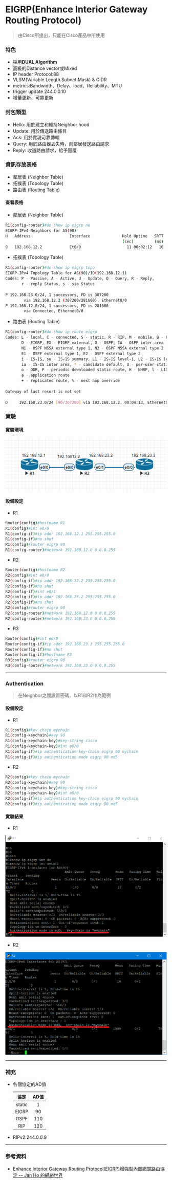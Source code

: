 # EIGRP(Enhance Interior Gateway Routing Protocol)
> 由Cisco所提出，只能在Cisco產品中所使用
### 特色
* 採用**DUAL Algorithm**
* 高級的Distance vector或Mixed
* IP header Protocol:88
* VLSM(Variable Length Subnet Mask) & CIDR
* metrics:Bandwidth、Delay、load、Reliability、MTU
* trigger update 244.0.0.10
* 增量更新、可靠更新
### 封包類型
* Hello: 用於建立和維持Neighbor hood
* Update: 用於傳送路由條目
* Ack: 用於實現可靠傳輸
* Query: 用於路由器丟失時，向鄰居發送路由請求
* Reply: 收道路由請求，給予回覆
### 資訊存放表格
* 鄰居表 (Neighbor Table)
* 拓撲表 (Topology Table)
* 路由表 (Routing Table)
#### 查看表格
* 鄰居表 (Neighbor Table)
```sh
R1(config-router)#do show ip eigrp ne
EIGRP-IPv4 Neighbors for AS(90)
H   Address                 Interface              Hold Uptime   SRTT   RTO  Q  Seq
                                                   (sec)         (ms)       Cnt Num
0   192.168.12.2            Et0/0                    11 00:02:12   10   100  0  3
```
* 拓撲表 (Topology Table)
```sh
R1(config-router)#do show ip eigrp topo
EIGRP-IPv4 Topology Table for AS(90)/ID(192.168.12.1)
Codes: P - Passive, A - Active, U - Update, Q - Query, R - Reply,
       r - reply Status, s - sia Status

P 192.168.23.0/24, 1 successors, FD is 307200
        via 192.168.12.2 (307200/281600), Ethernet0/0
P 192.168.12.0/24, 1 successors, FD is 281600
        via Connected, Ethernet0/0

```
* 路由表 (Routing Table)
```sh
R1(config-router)#do show ip route eigrp
Codes: L - local, C - connected, S - static, R - RIP, M - mobile, B - BGP
       D - EIGRP, EX - EIGRP external, O - OSPF, IA - OSPF inter area
       N1 - OSPF NSSA external type 1, N2 - OSPF NSSA external type 2
       E1 - OSPF external type 1, E2 - OSPF external type 2
       i - IS-IS, su - IS-IS summary, L1 - IS-IS level-1, L2 - IS-IS level-2
       ia - IS-IS inter area, * - candidate default, U - per-user static route
       o - ODR, P - periodic downloaded static route, H - NHRP, l - LISP
       a - application route
       + - replicated route, % - next hop override

Gateway of last resort is not set

D     192.168.23.0/24 [90/307200] via 192.168.12.2, 00:04:13, Ethernet0/0
```
### 實驗
#### 實驗環境

![1104-01](./20201104/1104-01.png)

#### 設備設定
* R1
```sh
Router(config)#hostname R1
R1(config)#int e0/0
R1(config-if)#ip addr 192.168.12.1 255.255.255.0
R1(config-if)#no shut
R1(config)#router eigrp 90
R1(config-router)#network 192.168.12.0 0.0.0.255
```
* R2
```sh
Router(config)#hostname R2
R2(config)#int e0/0
R2(config-if)#ip addr 192.168.12.2 255.255.255.0
R2(config-if)#no shut
R2(config-if)#int e0/1
R2(config-if)#ip addr 192.168.23.2 255.255.255.0
R2(config-if)#no shut
R2(config)#router eigrp 90
R2(config-router)#network 192.168.12.0 0.0.0.255
R2(config-router)#network 192.168.23.0 0.0.0.255
```
* R3
```sh
Router(config)#int e0/0
Router(config-if)#ip addr 192.168.23.3 255.255.255.0
Router(config-if)#no shut
Router(config-if)#hostname R3
R3(config)#router eigrp 90
R3(config-router)#network 192.168.23.0 0.0.0.255
```
---
### Authentication
> 在Neighbor之間設置密碼，以R1和R2作為範例
#### 設備設定

* R1
```sh
R1(config)#key chain mychain
R1(config-keychain)#key 90
R1(config-keychain-key)#key-string cisco
R1(config-keychain-key)#int e0/0
R1(config-if)#ip authentication key-chain eigrp 90 mychain
R1(config-if)#ip authentication mode eigrp 90 md5
```
* R2
```sh
R2(config)#key chain mychain
R2(config-keychain)#key 90
R2(config-keychain-key)#key-string cisco
R2(config-keychain-key)#int e0/0
R2(config-if)#ip authentication key-chain eigrp 90 mychain
R2(config-if)#ip authentication mode eigrp 90 md5
```
#### 實驗結果

* R1

![1104-02](./20201104/1104-02.png)

* R2

![1104-03](./20201104/1104-03.png)

---
### 補充
* 各個協定的AD值

    |協定|AD值|
    |:----:|:----:|
    |static|1|
    |EIGRP|90|
    |OSPF|110|
    |RIP|120|
* RIPv2:244.0.0.9
---
### 參考資料
* [Enhance Interior Gateway Routing Protocol(EIGRP)增強型內部網關路由協定 -- Jan Ho 的網絡世界](https://www.jannet.hk/zh-Hant/post/enhanced-interior-gateway-routing-protocol-eigrp/)      
